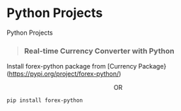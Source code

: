 # Python Projects
Python Projects

> ### Real-time Currency Converter with Python

Install forex-python package from [Currency Package}(https://pypi.org/project/forex-python/)
<p align="center"> OR </p>          

```pip install forex-python```
